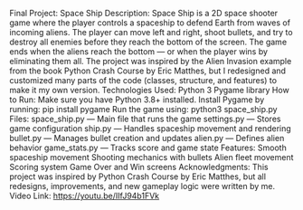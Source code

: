 Final Project: Space Ship 
Description:
Space Ship is a 2D space shooter game where the player controls a spaceship to defend Earth from waves of incoming aliens.
The player can move left and right, shoot bullets, and try to destroy all enemies before they reach the bottom of the screen.
The game ends when the aliens reach the bottom — or when the player wins by eliminating them all.
The project was inspired by the Alien Invasion example from the book Python Crash Course by Eric Matthes, but I redesigned and customized many parts of the code (classes, structure, and features) to make it my own version.
Technologies Used:
Python 3
Pygame library
How to Run:
Make sure you have Python 3.8+ installed.
Install Pygame by running: pip install pygame 
Run the game using: python3 space_ship.py 
Files:
space_ship.py — Main file that runs the game
settings.py — Stores game configuration
ship.py — Handles spaceship movement and rendering
bullet.py — Manages bullet creation and updates
alien.py — Defines alien behavior
game_stats.py — Tracks score and game state
Features:
Smooth spaceship movement
Shooting mechanics with bullets
Alien fleet movement
Scoring system
Game Over and Win screens
Acknowledgments:
This project was inspired by Python Crash Course by Eric Matthes, but all redesigns, improvements, and new gameplay logic were written by me.
Video Link:
https://youtu.be/IIfJ94b1FVk
